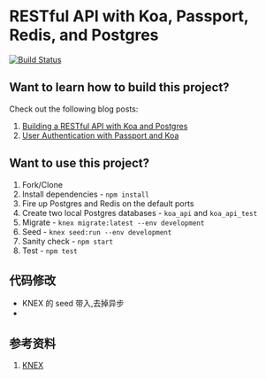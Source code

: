 # RESTful API with Koa, Passport, Redis, and Postgres

[![Build Status](https://travis-ci.org/mjhea0/node-koa-api.svg?branch=master)](https://travis-ci.org/mjhea0/node-koa-api)

## Want to learn how to build this project?

Check out the following blog posts:

1. [Building a RESTful API with Koa and Postgres](http://mherman.org/blog/2017/08/23/building-a-restful-api-with-koa-and-postgres)
1. [User Authentication with Passport and Koa](http://mherman.org/blog/2018/01/02/user-authentication-with-passport-and-koa)

## Want to use this project?

1. Fork/Clone
1. Install dependencies - `npm install`
1. Fire up Postgres and Redis on the default ports
1. Create two local Postgres databases - `koa_api` and `koa_api_test`
1. Migrate - `knex migrate:latest --env development`
1. Seed - `knex seed:run --env development`
1. Sanity check - `npm start`
1. Test - `npm test`

## 代码修改

- KNEX 的 seed 带入,去掉异步
- 

## 参考资料

1. [KNEX](https://knexjs.org/guide/#browser)
